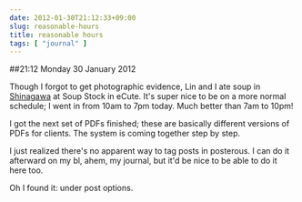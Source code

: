 ```yaml
---
date: 2012-01-30T21:12:33+09:00
slug: reasonable-hours
title: reasonable hours
tags: [ "journal" ]
---
```


##21:12 Monday 30 January 2012

Though I forgot to get photographic evidence, Lin and I ate soup in [Shinagawa](http://en.wikipedia.org/wiki/Shinagawa_Station) at Soup Stock in eCute.  It's super nice to be on a more normal schedule; I went in from 10am to 7pm today.  Much better than 7am to 10pm!

 

I got the next set of PDFs finished; these are basically different versions of PDFs for clients.  The system is coming together step by step.

 

I just realized there's no apparent way to tag posts in posterous.  I can do it afterward on my bl, ahem, my journal, but it'd be nice to be able to do it here too.

 

Oh I found it: under post options.
